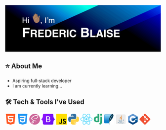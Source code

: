 <img src="images/animated-github-banner.gif" alt="Hi, I'm Frederic Blaise.">

## ⭐️ About Me
- Aspiring full-stack developer
- I am currently learning...

## 🛠️ Tech & Tools I've Used
<p>
  <img src="images/html-icon.png" height="35px">
  <img src="images/css-icon.png" height="35px">
  <img src="images/sass-icon.png" height="35px">
  <img src="images/bootstrap-icon.png" height="35px">
  <img src="images/javascript-icon.png" height="35px">
  <img src="images/python-icon.png" height="35px">
  <img src="images/react-icon.png" height="35px">
  <img src="images/django-icon.png" height="35px">
  <img src="images/sqlite-icon.png" height="35px">
  <img src="images/java-icon.png" height="35px">
  <img src="images/cpp-icon.png" height="35px">
  <img src="images/git-icon.png" height="35px">
</p>
  
